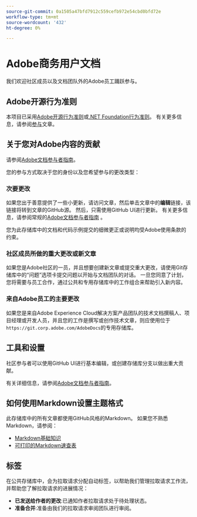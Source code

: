 ```yaml
---
source-git-commit: 0a1505a47bfd7912c559cefb972e54cbd0bfd72e
workflow-type: tm+mt
source-wordcount: '432'
ht-degree: 0%

---
```

# Adobe商务用户文档

我们欢迎社区成员以及文档团队外的Adobe员工踊跃参与。

## Adobe开源行为准则

本项目已采用[Adobe开源行为准则](code-of-conduct.md)或[.NET Foundation行为准则](https://dotnetfoundation.org/code-of-conduct)。 有关更多信息，请参阅[参与](contributing.md)文章。

## 关于您对Adobe内容的贡献

请参阅[Adobe文档参与者指南](https://docs.adobe.com/content/help/en/contributor/contributor-guide/introduction.html)。

您的参与方式取决于您的身份以及您希望参与的更改类型：

### 次要更改

如果您出于善意提供了一些小更新，请访问文章，然后单击文章中的&#x200B;**编辑**&#x200B;链接，该链接将转到文章的GitHub源。 然后，只需使用GitHub UI进行更新。 有关更多信息，请参阅常规的[Adobe文档参与者指南](https://docs.adobe.com/content/help/en/contributor/contributor-guide/introduction.html) 。

您为此存储库中的文档和代码示例提交的细微更正或说明均受Adobe使用条款的约束。

### 社区成员所做的重大更改或新文章

如果您是Adobe社区的一员，并且想要创建新文章或提交重大更改，请使用Git存储库中的“问题”选项卡提交问题以开始与文档团队的对话。 一旦您同意了计划，您将需要与员工合作，通过公共和专用存储库中的工作组合来帮助引入新内容。

<!--
If you submit a pull request with significant changes to documentation and code examples, you'll see a message in the pull request asking you to submit an online contribution license agreement (CLA). We need you to complete the online form before we can review your pull request.
-->

### 来自Adobe员工的主要更改

如果您是来自Adobe Experience Cloud解决方案产品团队的技术文档撰稿人、项目经理或开发人员，并且您的工作是撰写或创作技术文章，则应使用位于`https://git.corp.adobe.com/AdobeDocs`的专用存储库。

<!--Employees from other parts of the Adobe world should use the public repo for minor updates.-->

## 工具和设置

社区参与者可以使用GitHub UI进行基本编辑，或创建存储库分支以做出重大贡献。

有关详细信息，请参阅[Adobe文档参与者指南](https://docs.adobe.com/content/help/en/contributor/contributor-guide/introduction.html)。

## 如何使用Markdown设置主题格式

此存储库中的所有文章都使用GitHub风格的Markdown。 如果您不熟悉Markdown，请参阅：

* [Markdown基础知识](https://help.github.com/articles/getting-started-with-writing-and-formatting-on-github/)
* [可打印的Markdown速查表](https://guides.github.com/pdfs/markdown-cheatsheet-online.pdf)

## 标签

在公共存储库中，会为拉取请求分配自动标签，以帮助我们管理拉取请求工作流，并帮助您了解拉取请求的进展情况：

* **已发送给作者的更改**:已通知作者拉取请求处于待处理状态。
* **准备合并**:准备由我们的拉取请求审阅团队进行审阅。
